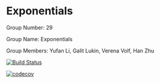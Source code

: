 # Exponentials

Group Number: 29

Group Name: Exponentials

Group Members: Yufan Li, Galit Lukin, Verena Volf, Han Zhu

[![Build Status](https://travis-ci.com/zhuhan0220/Exponentials.svg?token=Q3oKXAHcS9zMw78fB4jT&branch=master)](https://travis-ci.com/zhuhan0220/Exponentials)

[![codecov](https://codecov.io/gh/zhuhan0220/Exponentials/branch/master/graph/badge.svg?token=f17853b0-2b54-4bcf-852c-7a9e953fa7c9)](https://codecov.io/gh/zhuhan0220/Exponentials)
